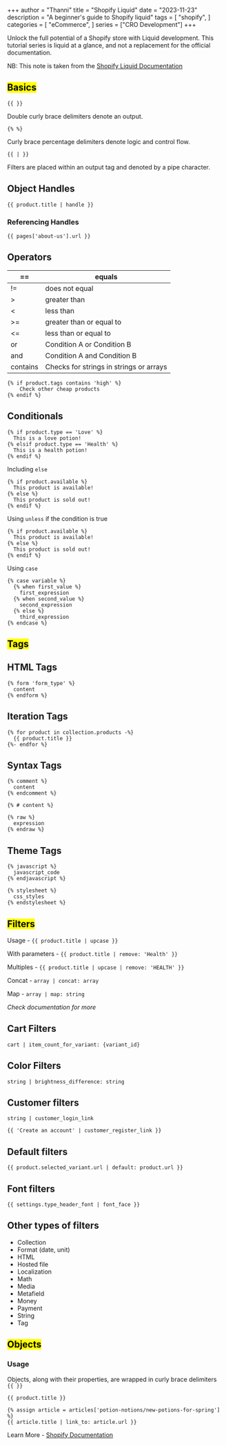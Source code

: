+++
author = "Thanni"
title = "Shopify Liquid"
date = "2023-11-23"
description = "A beginner's guide to Shopify liquid"
tags = [
    "shopify",
]
categories = [
    "eCommerce",
]
series = ["CRO Development"]
+++

Unlock the full potential of a Shopify store with Liquid development. This tutorial series is liquid at a glance, and not a replacement for the official documentation.

<!--more-->

NB: This note is taken from the [Shopify Liquid Documentation](https://shopify.dev/docs/api/liquid)

## <mark>Basics</mark>

```
{{ }}
```

Double curly brace delimiters denote an output.

```
{% %}
```

Curly brace percentage delimiters denote logic and control flow.

```
{{ | }}
```

Filters are placed within an output tag and denoted by a pipe character.

## Object Handles

```
{{ product.title | handle }}
```

### Referencing Handles

```
{{ pages['about-us'].url }}
```

## Operators

| ==       | equals                                  |
| -------- | --------------------------------------- |
| !=       | does not equal                          |
| >        | greater than                            |
| <        | less than                               |
| >=       | greater than or equal to                |
| <=       | less than or equal to                   |
| or       | Condition A or Condition B              |
| and      | Condition A and Condition B             |
| contains | Checks for strings in strings or arrays |

```
{% if product.tags contains 'high' %}
	Check other cheap products
{% endif %}
```

## Conditionals

```
{% if product.type == 'Love' %}
  This is a love potion!
{% elsif product.type == 'Health' %}
  This is a health potion!
{% endif %}
```

Including `else`

```
{% if product.available %}
  This product is available!
{% else %}
  This product is sold out!
{% endif %}
```

Using `unless` if the condition is true

```
{% if product.available %}
  This product is available!
{% else %}
  This product is sold out!
{% endif %}
```

Using `case`

```
{% case variable %}
  {% when first_value %}
    first_expression
  {% when second_value %}
    second_expression
  {% else %}
    third_expression
{% endcase %}
```

## <mark>Tags</mark>

## HTML Tags

```
{% form 'form_type' %}
  content
{% endform %}
```

## Iteration Tags

```
{% for product in collection.products -%}
  {{ product.title }}
{%- endfor %}
```

## Syntax Tags

```
{% comment %}
  content
{% endcomment %}
```

```
{% # content %}
```

```
{% raw %}
  expression
{% endraw %}
```

## Theme Tags

```
{% javascript %}
  javascript_code
{% endjavascript %}
```

```
{% stylesheet %}
  css_styles
{% endstylesheet %}
```

## <mark>Filters</mark>

Usage - `{{ product.title | upcase }}`

With parameters - `{{ product.title | remove: 'Health' }}`

Multiples - `{{ product.title | upcase | remove: 'HEALTH' }}`

Concat - `array | concat: array`

Map - `array | map: string`

_Check documentation for more_

## Cart Filters

`cart | item_count_for_variant: {variant_id}`

## Color Filters

`string | brightness_difference: string`

## Customer filters

`string | customer_login_link`

`{{ 'Create an account' | customer_register_link }}`

## Default filters

`{{ product.selected_variant.url | default: product.url }}`

## Font filters

`{{ settings.type_header_font | font_face }}`

## Other types of filters

- Collection
- Format (date, unit)
- HTML
- Hosted file
- Localization
- Math
- Media
- Metafield
- Money
- Payment
- String
- Tag

## <mark>Objects</mark>

### Usage

Objects, along with their properties, are wrapped in curly brace delimiters `{{ }}`

`{{ product.title }}`

```
{% assign article = articles['potion-notions/new-potions-for-spring'] %}
{{ article.title | link_to: article.url }}
```

Learn More - [Shopify Documentation](https://shopify.dev/docs/api/liquid/objects)
